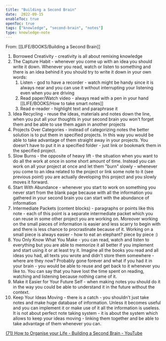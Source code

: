 ```yaml
---
title: "Building a Second Brain"
date:  2022-09-15
enableToc: true
openToc: true
tags: ["knowledge", "second-brain", "notes"]
type: knowledge-note
---
```


From: [[LIFE/BOOKS/Building a Second Brain]]

1. Borrowed Creativity - creativity is all about remixing knowledge
2. The Capture Habit - whenever you come up with an idea you should write it down. Whenever you read, watch or listen to something and there is an idea behind it you should try to write it down in your own words:
	1. Listen - god to have a recorder - watch might be handy since it is always near and you can use it without interrupting your listening even when you are driving
	2. Read paper/Watch video - always read with a pen in your hand [[LIFE/BOOKS/How to take smart notes]]
	3. Read e-reader - highlight text and paraphrase it
3. Idea Recycling - reuse the ideas, materials and notes down the line, when you put all your thoughts in your second brain you won't forget them and be able to use them again in another projects
4. Projects Over Categories - instead of categorizing notes the better solution is to put them in specified projects. In this way you would be able to take advantage of them straight away in your projects. You doesn't have to put it in a specified folder - just link or bookmark them in the specified project.
5. Slow Burns - the opposite of heavy lift - the situation when you want to do all the work at once in some short amount of time. Instead you can work on all your project at once and let them "burn" slowly - whenever you come to an idea related to the project or link some note to it (see previous point) you are actually developing this project and you slowly moves it forward.
6. Start With Abundance - whenever you start to work on something you never start from the blank page because with all the information you gathered in your second brain you can start with the abundance of information
7. Intermediate Packets (content blocks) - paragraphs or points like this note - each of this point is a separate intermediate packet which you can reuse in some other project you are working on. Moreover working on the small pieces of information is easier and less scarry to begin with and there is less chance to procrastinate because of it. Working on a small piece is always easier - how to eat an elephant? piece by piece :)
8. You Only Know What You Make - you can read, watch and listen to everything but you are able to memorize it all better if you implement and start using it or at least try it. Imagine all the books you read and all ideas you had, all texts you wrote and didn't store them somewhere - where are they now? Probably gone forever and what if you had it in your brain - you would be able to reuse and get back to it whenever you like to. You can say that you have lost the time spent on reading, watching and listening because nothing came of it.
9. Make it Easier for Your Future Self - when making notes you should do it in the way you could be able to understand it in the future without the context.
10. Keep Your Ideas Moving - there is a catch - you shouldn't just take notes and make huge database of information. Unless it becomes useful and you can implement it or make use of it all the information is useless. It is not about perfect note taking system - it is about the system which allows to keep your ideas moving - linking them together and be able to take advantage of them whenever you can.

[(71) How to Organise your Life - Building a Second Brain - YouTube](https://www.youtube.com/watch?v=K-ssUVyfn5g)
